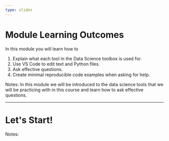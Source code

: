 ```yaml
---
type: slides
---
```


# Module Learning Outcomes

In this module you will learn how to

1. Explain what each tool in the Data Science toolbox is used for.
2. Use VS Code to edit text and Python files.
4. Ask effective questions.
5. Create minimal reproducible code examples when asking for help.

Notes:
In this module we will be introduced to the data science tools that we will be practicing with in this course and learn how to ask effective questions.

---

# Let's Start!

Notes:

<br>

